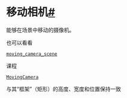 # 移动相机[#](#module-manim.camera.moving_camera "此标题的固定链接")

能够在场景中移动的摄像机。

也可以看看

[`moving_camera_scene`](manim.scene.moving_camera_scene.html#module-manim.scene.moving_camera_scene "manim.scene.movi​​ng_camera_scene")

课程

[`MovingCamera`](manim.camera.moving_camera.MovingCamera.html#manim.camera.moving_camera.MovingCamera "manim.camera.movi​​ng_camera.MovingCamera")

与其“框架”（矩形）的高度、宽度和位置保持一致
